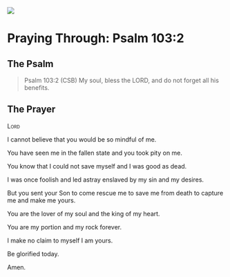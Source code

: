 <img class="intro-right" src="/images/art-paris-psalter.jpg">

# Praying Through: Psalm 103:2

## The Psalm

>Psalm 103:2 (CSB)   My soul, bless the LORD, and do not forget all his benefits. 

## The Prayer

<div style="font-variant: small-caps;">
Lord
</div>


I cannot believe that you would be so mindful of me.

You have seen me in the fallen state
  and you took pity on me.

You know that I could not save myself 
  and I was good as dead.

I was once foolish and led astray
  enslaved by my sin and my desires.

But you sent your Son
  to come rescue me
  to save me from death
  to capture me
  and make me yours.

You are the lover of my soul
  and the king of my heart.

You are my portion and my rock
  forever.

I make no claim to myself
  I am yours.

Be glorified today.

Amen.

